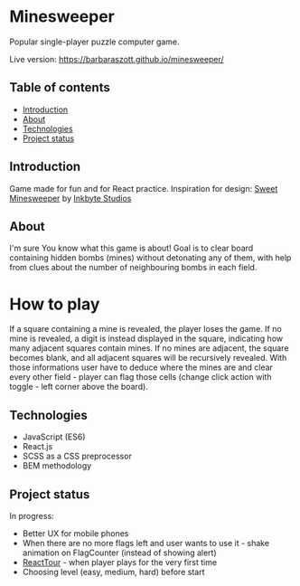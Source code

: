 # Minesweeper

Popular single-player puzzle computer game.

Live version: https://barbaraszott.github.io/minesweeper/

## Table of contents

- [Introduction](#introduction)
- [About](#about)
- [Technologies](#technologies)
- [Project status](#project-status)

## Introduction

Game made for fun and for React practice.
Inspiration for design: [Sweet Minesweeper](https://dribbble.com/shots/6343456-Sweet-Minesweeper) by [Inkbyte Studios](https://dribbble.com/InkbyteStudios)

## About

I'm sure You know what this game is about! Goal is to clear board containing hidden bombs (mines) without detonating any of them, with help from clues about the number of neighbouring bombs in each field.

# How to play

If a square containing a mine is revealed, the player loses the game.
If no mine is revealed, a digit is instead displayed in the square, indicating how many adjacent squares contain mines.
If no mines are adjacent, the square becomes blank, and all adjacent squares will be recursively revealed.
With those informations user have to deduce where the mines are and clear every other field - player can flag those cells (change click action with toggle - left corner above the board).

## Technologies

- JavaScript (ES6)
- React.js
- SCSS as a CSS preprocessor
- BEM methodology

## Project status

In progress:
- Better UX for mobile phones
- When there are no more flags left and user wants to use it - shake animation on FlagCounter (instead of showing alert)
- [ReactTour](https://reactour.js.org) - when player plays for the very first time
- Choosing level (easy, medium, hard) before start

